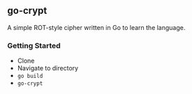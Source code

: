 ## go-crypt

A simple ROT-style cipher written in Go to learn the language.

### Getting Started

- Clone
- Navigate to directory
- `go build`
- `go-crypt`